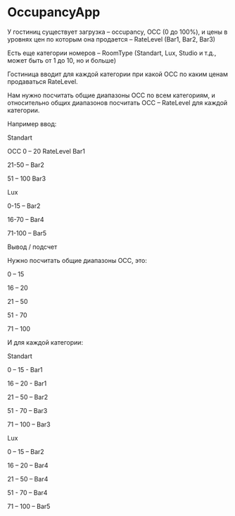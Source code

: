 # OccupancyApp
У гостиниц существует загрузка – occupancy, OCC (0 до 100%), и цены в уровнях цен по которым она продается – RateLevel (Bar1, Bar2, Bar3)

Есть еще категории номеров – RoomType (Standart, Lux, Studio и т.д., может быть от 1 до 10, но  и больше)

 

Гостиница вводит для каждой категории при какой OCC по каким ценам продаваться RateLevel.

Нам нужно посчитать общие диапазоны OCC по всем категориям, и относительно общих диапазонов посчитать OCC – RateLevel для каждой категории.

 

Например ввод:

Standart

OCC 0 – 20 RateLevel Bar1

21-50 – Bar2

51 – 100 Bar3

 

Lux

0-15 – Bar2

16-70 – Bar4

71-100 – Bar5

 

Вывод / подсчет

Нужно посчитать общие диапазоны OCC, это:

0 – 15

16 – 20

21 – 50

51 - 70

71 – 100

 

И для каждой категории:

Standart

0 – 15 - Bar1

16 – 20 - Bar1

21 – 50 – Bar2

51 - 70 – Bar3

71 – 100 – Bar3

 

Lux

0 – 15 – Bar2

16 – 20 – Bar4

21 – 50 – Bar4

51 - 70 – Bar4

71 – 100 – Bar5
